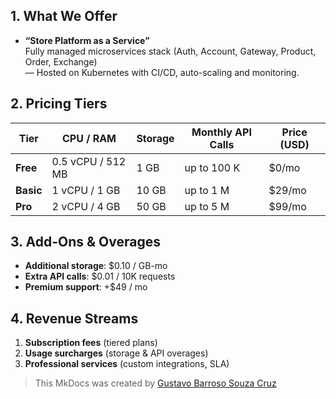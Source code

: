 ## 1. What We Offer  
- **“Store Platform as a Service”**  
  Fully managed microservices stack (Auth, Account, Gateway, Product, Order, Exchange)  
  — Hosted on Kubernetes with CI/CD, auto-scaling and monitoring.

## 2. Pricing Tiers

| Tier     | CPU / RAM        | Storage   | Monthly API Calls  | Price (USD) |
|----------|------------------|-----------|--------------------|-------------|
| **Free**   | 0.5 vCPU / 512 MB | 1 GB      | up to 100 K        | $0/mo       |
| **Basic**  | 1 vCPU / 1 GB     | 10 GB     | up to 1 M          | $29/mo      |
| **Pro**    | 2 vCPU / 4 GB     | 50 GB     | up to 5 M          | $99/mo      |

## 3. Add-Ons & Overages  
- **Additional storage**: $0.10 / GB-mo  
- **Extra API calls**: $0.01 / 10K requests  
- **Premium support**: +$49 / mo  

## 4. Revenue Streams  
1. **Subscription fees** (tiered plans)  
2. **Usage surcharges** (storage & API overages)  
3. **Professional services** (custom integrations, SLA)


> This MkDocs was created by [Gustavo Barroso Souza Cruz](https://github.com/Gubscruz)
